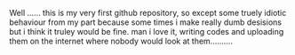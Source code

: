 Well ...... this is my very first github repository, so except some truely idiotic behaviour from my part because some times i make
really dumb desisions but i think it truley would be fine.
man i love it, writing codes and uploading them on the internet where nobody would look at them..........